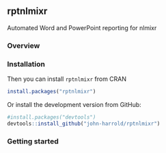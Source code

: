 ## rptnlmixr
Automated Word and PowerPoint reporting for nlmixr

### Overview


### Installation

Then you can install `rptnlmixr` from CRAN

```r
install.packages("rptnlmixr") 
```

Or install the development version from GitHub:

```r
#install.packages("devtools") 
devtools::install_github("john-harrold/rptnlmixr")
```

### Getting started
